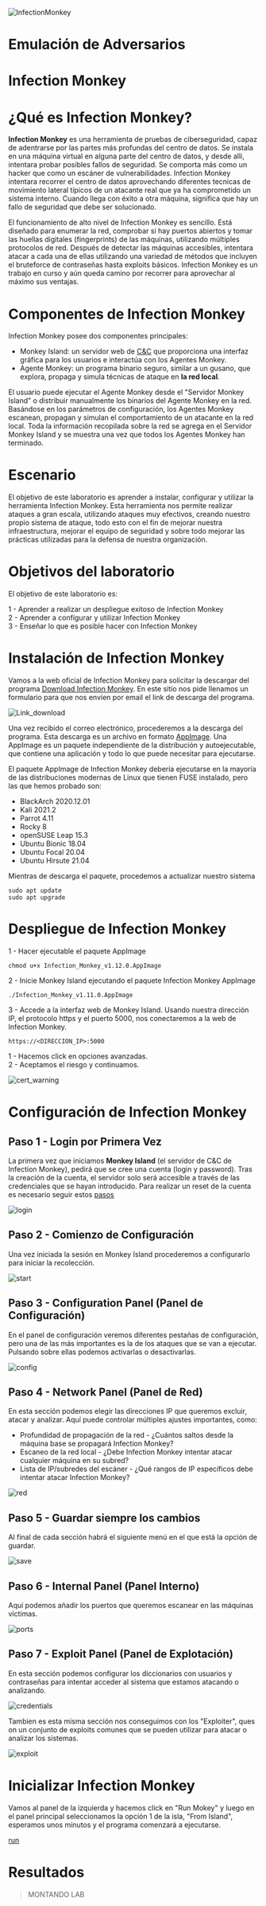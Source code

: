 ![InfectionMonkey](img/im1.png)

# Emulación de Adversarios
# Infection Monkey   

# ¿Qué es Infection Monkey?  
**Infection Monkey** es una herramienta de pruebas de ciberseguridad, capaz de adentrarse por las partes más profundas del centro de datos. Se instala en una máquina virtual en alguna parte del centro de datos, y desde alli, intentara probar posibles fallos de seguridad. Se comporta más como un hacker que como un escáner de vulnerabilidades. Infection Monkey intentara recorrer el centro de datos aprovechando diferentes tecnicas de movimiento lateral típicos de un atacante real que ya ha comprometido un sistema interno. Cuando llega con éxito a otra máquina, significa que hay un fallo de seguridad que debe ser solucionado.  

El funcionamiento de alto nivel de Infection Monkey es sencillo. Está diseñado para enumerar la red, comprobar si hay puertos abiertos y tomar las huellas digitales (fingerprints) de las máquinas, utilizando múltiples protocolos de red. Después de detectar las máquinas accesibles, intentara atacar a cada una de ellas utilizando una variedad de métodos que incluyen el bruteforce de contraseñas hasta exploits básicos. Infection Monkey es un trabajo en curso y aún queda camino por recorrer para aprovechar al máximo sus ventajas.  

# Componentes de Infection Monkey
Infection Monkey posee dos componentes principales:  

- Monkey Island: un servidor web de [C&C](https://www.trendmicro.com/vinfo/us/security/definition/command-and-control-server) que proporciona una interfaz gráfica para los usuarios e interactúa con los Agentes Monkey.  
- Agente Monkey: un programa binario seguro, similar a un gusano, que explora, propaga y simula técnicas de ataque en **la red local**.  

El usuario puede ejecutar el Agente Monkey desde el "Servidor Monkey Island" o distribuir manualmente los binarios del Agente Monkey en la red. Basándose en los parámetros de configuración, los Agentes Monkey escanean, propagan y simulan el comportamiento de un atacante en la red local. Toda la información recopilada sobre la red se agrega en el Servidor Monkey Island y se muestra una vez que todos los Agentes Monkey han terminado.

# Escenario  
El objetivo de este laboratorio es aprender a instalar, configurar y utilizar la herramienta Infection Monkey. Esta herramienta nos permite realizar ataques a gran escala, utilizando ataques muy efectivos, creando nuestro propio sistema de ataque, todo esto con el fin de mejorar nuestra infraestructura, mejorar el equipo de seguridad y sobre todo mejorar las prácticas utilizadas para la defensa de nuestra organización.  

# Objetivos del laboratorio  
El objetivo de este laboratorio es:  

1 - Aprender a realizar un despliegue exitoso de Infection Monkey  
2 - Aprender a configurar y utilizar Infection Monkey  
3 - Enseñar lo que es posible hacer con Infection Monkey  


# Instalación de Infection Monkey
Vamos a la web oficial de Infection Monkey para solicitar la descargar del programa [Download Infection Monkey]( https://www.guardicore.com/infectionmonkey/). En este sitio nos pide llenamos un formulario para que nos envíen por email el link de descarga del programa.  

![Link_download](img/link1.png)  

Una vez recibido el correo electrónico, procederemos a la descarga del programa. Esta descarga es un archivo en formato [AppImage](https://appimage.org/). Una AppImage es un paquete independiente de la distribución y autoejecutable, que contiene una aplicación y todo lo que puede necesitar para ejecutarse.

El paquete AppImage de Infection Monkey debería ejecutarse en la mayoría de las distribuciones modernas de Linux que tienen FUSE instalado, pero las que hemos probado son:
- BlackArch 2020.12.01
- Kali 2021.2
- Parrot 4.11
- Rocky 8
- openSUSE Leap 15.3
- Ubuntu Bionic 18.04
- Ubuntu Focal 20.04
- Ubuntu Hirsute 21.04

Mientras de descarga el paquete, procedemos a actualizar nuestro sistema
```
sudo apt update
sudo apt upgrade
```
# Despliegue de Infection Monkey

1 - Hacer ejecutable el paquete AppImage
```
chmod u+x Infection_Monkey_v1.12.0.AppImage
```
2 - Inicie Monkey Island ejecutando el paquete Infection Monkey AppImage
```
./Infection_Monkey_v1.11.0.AppImage  
```
3 - Accede a la interfaz web de Monkey Island. Usando nuestra dirección IP, el protocolo https y el puerto 5000, nos conectaremos a la web de Infection Monkey.  
```
https://<DIRECCION_IP>:5000 
```
1 - Hacemos click en opciones avanzadas.  
2 - Aceptamos el riesgo y continuamos.  

![cert_warning](img/warning.png)  

# Configuración de Infection Monkey  
## Paso 1 - Login por Primera Vez  
La primera vez que iniciamos **Monkey Island** (el servidor de C&C de Infection Monkey), pedirá que se cree una cuenta (login y password). Tras la creación de la cuenta, el servidor solo será accesible a través de las credenciales que se hayan introducido. Para realizar un reset de la cuenta es necesario seguir estos [pasos](https://staging-infectionmonkey.temp312.kinsta.cloud/docs/faq/#resetenable-the-monkey-island-password) 

![login](img/login.png)  

## Paso 2 - Comienzo de Configuración
Una vez iniciada la sesión en Monkey Island procederemos a configurarlo para iniciar la recolección.  

![start](img/start.png)  

## Paso 3 - Configuration Panel (Panel de Configuración)    
En el panel de configuración veremos diferentes pestañas de configuración, pero una de las más importantes es la de los ataques que se van a ejecutar. Pulsando sobre ellas podemos activarlas o desactivarlas.  

![config](img/config.png)  

## Paso 4 - Network Panel (Panel de Red)  
En esta sección podemos elegir las direcciones IP que queremos excluir, atacar y analizar. Aquí puede controlar múltiples ajustes importantes, como:

- Profundidad de propagación de la red - ¿Cuántos saltos desde la máquina base se propagará Infection Monkey?
- Escaneo de la red local - ¿Debe Infection Monkey intentar atacar cualquier máquina en su subred?
- Lista de IP/subredes del escáner - ¿Qué rangos de IP específicos debe intentar atacar Infection Monkey?

![red](img/red.png)  

## Paso 5 - Guardar siempre los cambios  
Al final de cada sección habrá el siguiente menú en el que está la opción de guardar.  

![save](img/save.png)  

## Paso 6 - Internal Panel (Panel Interno)  
Aquí podemos añadir los puertos que queremos escanear en las máquinas víctimas.  

![ports](img/ports.png)  

## Paso 7 - Exploit Panel (Panel de Explotación)  
En esta sección podemos configurar los diccionarios con usuarios y contraseñas para intentar acceder al sistema que estamos atacando o analizando.

![credentials](img/credentials.png)  

Tambien es esta misma sección nos conseguimos con los "Exploiter", ques on un conjunto de exploits comunes que se pueden utilizar para atacar o analizar los sistemas.

![exploit](img/exploit.png)  

# Inicializar Infection Monkey  

Vamos al panel de la izquierda y hacemos click en "Run Mokey" y luego en el panel principal seleccionamos la opción 1 de la isla, "From Island", esperamos unos minutos y el programa comenzará a ejecutarse.  

[run](img/run.png)  

# Resultados

>
> MONTANDO LAB
> 



